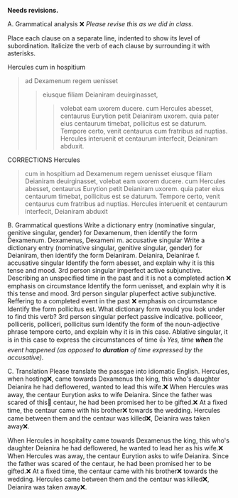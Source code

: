 **Needs revisions.**

A. Grammatical analysis ❌ *Please revise this as we did in class.*

Place each clause on a separate line, indented to show its level of subordination. Italicize the verb of each clause by surrounding it with asterisks.

Hercules cum in hospitium 
>ad Dexamenum regem uenisset
>>eiusque filiam Deianiram deuirginasset,
>>>volebat eam uxorem ducere. 
cum Hercules abesset, 
>centaurus Eurytion petit Deianiram uxorem. 
quia pater eius centaurum timebat,
>pollicitus est se daturum.
Tempore certo, 
>venit centaurus cum fratribus 
>>ad nuptias. 
Hercules interuenit 
>et centaurum interfecit, 
>>Deianiram abduxit.

CORRECTIONS
Hercules
>cum in hospitium ad Dexamenum regem uenisset
>eiusque filiam Deianiram deuirginasset,
volebat eam uxorem ducere.
>cum Hercules abesset,
centaurus Eurytion petit Deianiram uxorem.
>quia pater eius centaurum timebat,
pollicitus est
>se daturum.
Tempore certo, 
>venit centaurus cum fratribus ad nuptias. 
Hercules interuenit et centaurum interfecit, 
>Deianiram abduxit

B. Grammatical questions
Write a dictionary entry (nominative singular, genitive singular, gender) for Dexamenum, then identify the form Dexamenum. Dexamenus, Dexameni m. accusative singular
Write a dictionary entry (nominative singular, genitive singular, gender) for Deianiram, then identify the form Deianiram. Deianira, Deianirae f. accusative singular
Identify the form abesset, and explain why it is this tense and mood. 3rd person singular imperfect active subjunctive. Describing an unspecified time in the past and it is not a completed action ❌ emphasis on circumstance 
Identify the form uenisset, and explain why it is this tense and mood. 3rd person singular pluperfect active subjunctive. Reffering to a completed event in the past ❌ emphasis on circumstance
Identify the form pollicitus est. What dictionary form would you look under to find this verb? 3rd person singular perfect passive indicative. polliceor, polliceris, polliceri, pollicitus sum
Identify the form of the noun-adjective phrase tempore certo, and explain why it is in this case. Ablative singular, it is in this case to express the circumstances of time 👍 *Yes, time **when** the event happened (as opposed to **duration** of time expressed by the accusative).*

C. Translation
Please translate the passgae into idiomatic English.
Hercules, when hosting❌, came towards Dexamenus the king, this who's daughter Deianira he had deflowered, wanted to lead this wife.❌
When Hercules was away, the centaur Eurytion asks to wife Deianira.
Since the father was scared of this🤔 centaur, he had been promised her to be gifted.❌
At a fixed time, the centaur came with his brother❌ towards the wedding.
Hercules came between them and the centaur was killed❌, Deianira was taken away❌.

When Hercules in hospitality came towards Dexamenus the king, this who's daughter Deianira he had deflowered, he wanted to lead her as his wife.❌
When Hercules was away, the centaur Eurytion asks to wife Deianira.
Since the father was scared of the centaur, he had been promised her to be gifted.❌
At a fixed time, the centaur came with his brother❌ towards the wedding.
Hercules came between them and the centaur was killed❌, Deianira was taken away❌.
